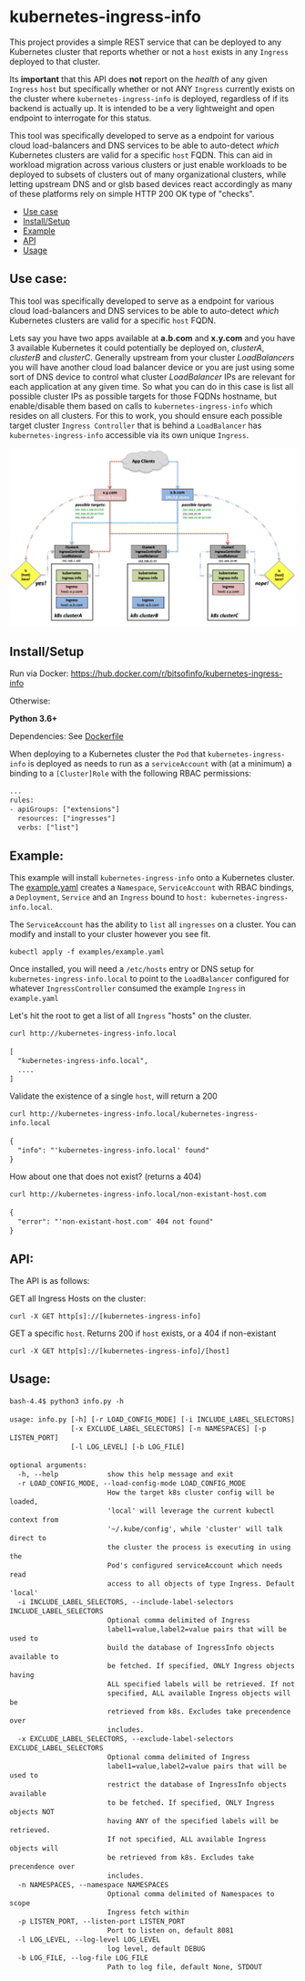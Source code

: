 # kubernetes-ingress-info

This project provides a simple REST service that can be deployed to any Kubernetes cluster
that reports whether or not a `host` exists in any `Ingress` deployed to that cluster.

Its **important** that this API does **not** report on the *health* of any given `Ingress` `host`
but specifically whether or not ANY `Ingress` currently exists on the cluster where `kubernetes-ingress-info`
is deployed, regardless of if its backend is actually up. It is intended to be a very lightweight and open
endpoint to interrogate for this status.

This tool was specifically developed to serve as a endpoint for various cloud load-balancers
and DNS services to be able to auto-detect *which* Kubernetes clusters are valid for a specific `host` FQDN.
This can aid in workload migration across various clusters or just enable workloads to be deployed to subsets
of clusters out of many organizational clusters, while letting upstream DNS and or glsb based devices react
accordingly as many of these platforms rely on simple HTTP 200 OK type of "checks".

* [Use case](#usecase)
* [Install/Setup](#req)
* [Example](#background)
* [API](#api)
* [Usage](#usage)


## <a name="usecase"></a>Use case:

This tool was specifically developed to serve as a endpoint for various cloud load-balancers
and DNS services to be able to auto-detect *which* Kubernetes clusters are valid for a specific `host` FQDN.

Lets say you have two apps available at **a.b.com** and **x.y.com** and you have 3 available Kubernetes
it could potentially be deployed on, *clusterA*, *clusterB* and *clusterC*. Generally upstream from your cluster *LoadBalancers*
you will have another cloud load balancer device or you are just using some sort of DNS device to control what cluster *LoadBalancer* IPs are relevant for each application at any given time. So what you can do in this case is list all possible cluster IPs as possible targets for those FQDNs hostname, but enable/disable them based on calls to `kubernetes-ingress-info` which
resides on all clusters. For this to work, you should ensure each possible target cluster `Ingress Controller` that is behind a `LoadBalancer` has `kubernetes-ingress-info` accessible via its own unique `Ingress`.

![diag](/docs/diag1.png "Diagram1")

## <a id="req"></a>Install/Setup

Run via Docker:
https://hub.docker.com/r/bitsofinfo/kubernetes-ingress-info

Otherwise:

**Python 3.6+**

Dependencies: See [Dockerfile](Dockerfile)

When deploying to a Kubernetes cluster the `Pod` that `kubernetes-ingress-info` is
deployed as needs to run as a `serviceAccount` with (at a minimum) a binding to a
`[Cluster]Role` with the following RBAC permissions:

```
...
rules:
- apiGroups: ["extensions"]
  resources: ["ingresses"]
  verbs: ["list"]
```



## <a name="example"></a>Example:

This example will install `kubernetes-ingress-info` onto a Kubernetes cluster.
The [example.yaml](examples/example.yaml) creates a `Namespace`, `ServiceAccount`
with RBAC bindings, a `Deployment`, `Service` and an `Ingress` bound to `host: kubernetes-ingress-info.local`.

The `ServiceAccount` has the ability to `list` all `ingresses` on a cluster. You can modify
and install to your cluster however you see fit.

```
kubectl apply -f examples/example.yaml
```

Once installed, you will need a `/etc/hosts` entry or DNS setup for `kubernetes-ingress-info.local` to
point to the `LoadBalancer` configured for whatever `IngressController` consumed the example `Ingress` in `example.yaml`

Let's hit the root to get a list of all `Ingress` "hosts" on the cluster.
```
curl http://kubernetes-ingress-info.local

[
  "kubernetes-ingress-info.local",
  ....
]
```

Validate the existence of a single `host`, will return a 200
```
curl http://kubernetes-ingress-info.local/kubernetes-ingress-info.local

{
  "info": "'kubernetes-ingress-info.local' found"
}
```

How about one that does not exist? (returns a 404)
```
curl http://kubernetes-ingress-info.local/non-existant-host.com

{
  "error": "'non-existant-host.com' 404 not found"
}
```

## <a name="api"></a>API:

The API is as follows:

GET all Ingress Hosts on the cluster:
```
curl -X GET http[s]://[kubernetes-ingress-info]
```

GET a specific `host`. Returns 200 if `host` exists, or a 404 if non-existant
```
curl -X GET http[s]://[kubernetes-ingress-info]/[host]
```

## <a name="usage"></a>Usage:

```
bash-4.4$ python3 info.py -h

usage: info.py [-h] [-r LOAD_CONFIG_MODE] [-i INCLUDE_LABEL_SELECTORS]
               [-x EXCLUDE_LABEL_SELECTORS] [-n NAMESPACES] [-p LISTEN_PORT]
               [-l LOG_LEVEL] [-b LOG_FILE]

optional arguments:
  -h, --help            show this help message and exit
  -r LOAD_CONFIG_MODE, --load-config-mode LOAD_CONFIG_MODE
                        How the target k8s cluster config will be loaded,
                        'local' will leverage the current kubectl context from
                        '~/.kube/config', while 'cluster' will talk direct to
                        the cluster the process is executing in using the
                        Pod's configured serviceAccount which needs read
                        access to all objects of type Ingress. Default 'local'
  -i INCLUDE_LABEL_SELECTORS, --include-label-selectors INCLUDE_LABEL_SELECTORS
                        Optional comma delimited of Ingress
                        label1=value,label2=value pairs that will be used to
                        build the database of IngressInfo objects available to
                        be fetched. If specified, ONLY Ingress objects having
                        ALL specified labels will be retrieved. If not
                        specified, ALL available Ingress objects will be
                        retrieved from k8s. Excludes take precendence over
                        includes.
  -x EXCLUDE_LABEL_SELECTORS, --exclude-label-selectors EXCLUDE_LABEL_SELECTORS
                        Optional comma delimited of Ingress
                        label1=value,label2=value pairs that will be used to
                        restrict the database of IngressInfo objects available
                        to be fetched. If specified, ONLY Ingress objects NOT
                        having ANY of the specified labels will be retrieved.
                        If not specified, ALL available Ingress objects will
                        be retrieved from k8s. Excludes take precendence over
                        includes.
  -n NAMESPACES, --namespace NAMESPACES
                        Optional comma delimited of Namespaces to scope
                        Ingress fetch within
  -p LISTEN_PORT, --listen-port LISTEN_PORT
                        Port to listen on, default 8081
  -l LOG_LEVEL, --log-level LOG_LEVEL
                        log level, default DEBUG
  -b LOG_FILE, --log-file LOG_FILE
                        Path to log file, default None, STDOUT
```                        
